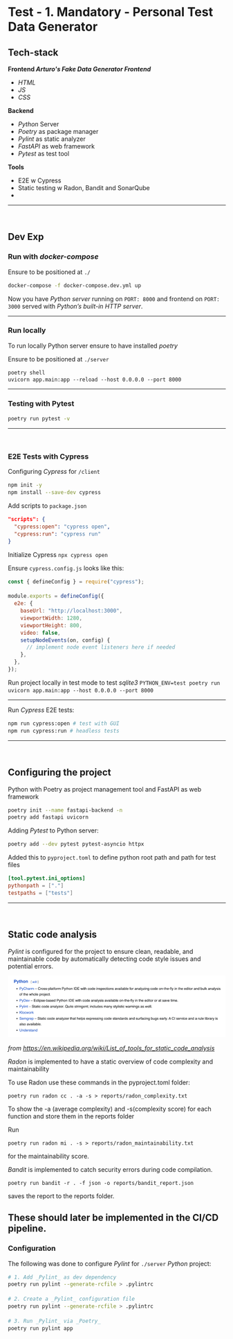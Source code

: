 # Test - 1. Mandatory - Personal Test Data Generator

## Tech-stack

**Frontend _Arturo's Fake Data Generator Frontend_**

- _HTML_
- _JS_
- _CSS_

**Backend**
- _Python_ Server
- _Poetry_ as package manager
- _Pylint_ as static analyzer
- _FastAPI_ as web framework
- _Pytest_ as test tool

**Tools**
- E2E w Cypress
- Static testing w Radon, Bandit and SonarQube
- 

---

<br>

## Dev Exp

### Run with _docker-compose_

Ensure to be positioned at `./`

```bash
docker-compose -f docker-compose.dev.yml up
```

Now you have _Python server_ running on `PORT: 8000` and
frontend on `PORT: 3000` served with _Python’s built-in HTTP server_.

---

### Run locally

To run locally Python server ensure to have installed _poetry_

Ensure to be positioned at `./server`

```
poetry shell
uvicorn app.main:app --reload --host 0.0.0.0 --port 8000
```

---

### Testing with Pytest

```bash
poetry run pytest -v
```

---

<br>

### E2E Tests with Cypress

Configuring _Cypress_ for `/client`

```bash
npm init -y
npm install --save-dev cypress
```

Add scripts to `package.json`

```json
"scripts": {
  "cypress:open": "cypress open",
  "cypress:run": "cypress run"
}
```

Initialize Cypress `npx cypress open`

Ensure `cypress.config.js` looks like this:

```javascript
const { defineConfig } = require("cypress");

module.exports = defineConfig({
  e2e: {
    baseUrl: "http://localhost:3000",
    viewportWidth: 1280,
    viewportHeight: 800,
    video: false,
    setupNodeEvents(on, config) {
      // implement node event listeners here if needed
    },
  },
});
```

Run project locally in test mode to test _sqlite3_ `PYTHON_ENV=test poetry run uvicorn app.main:app --host 0.0.0.0 --port 8000`


---

Run _Cypress_ E2E tests:

```bash
npm run cypress:open # test with GUI
npm run cypress:run # headless tests
```

---

<br>

## Configuring the project

Python with Poetry as project management tool and FastAPI as web framework

```bash
poetry init --name fastapi-backend -n
poetry add fastapi uvicorn
```

Adding _Pytest_ to Python server:

```bash
poetry add --dev pytest pytest-asyncio httpx
```

Added this to `pyproject.toml` to define python root path and path for test files

```toml
[tool.pytest.ini_options]
pythonpath = ["."]
testpaths = ["tests"]
```

---

<br>

## Static code analysis

_Pylint_ is configured for the project to ensure clean, readable, and
maintainable code by automatically detecting code style issues and potential errors.

![Wiki python static tools](assets/wiki-python-static-tools.png)

_from https://en.wikipedia.org/wiki/List_of_tools_for_static_code_analysis_

_Radon_ is implemented to have a static overview of code complexity and maintainability

To use Radon use these commands in the pyproject.toml folder:
```
poetry run radon cc . -a -s > reports/radon_complexity.txt
```
To show the -a (average complexity) and -s(complexity score) for each function and store them in the reports folder

Run
```
poetry run radon mi . -s > reports/radon_maintainability.txt
```
for the maintainability score.

_Bandit_ is implemented to catch security errors during code compilation.

```
poetry run bandit -r . -f json -o reports/bandit_report.json
```
saves the report to the reports folder.

These should later be implemented in the CI/CD pipeline.
---

### Configuration

The following was done to configure _Pylint_ for `./server` _Python_ project:

```bash
# 1. Add _Pylint_ as dev dependency
poetry run pylint --generate-rcfile > .pylintrc

# 2. Create a _Pylint_ configuration file
poetry run pylint --generate-rcfile > .pylintrc

# 3. Run _Pylint_ via _Poetry_
poetry run pylint app
```